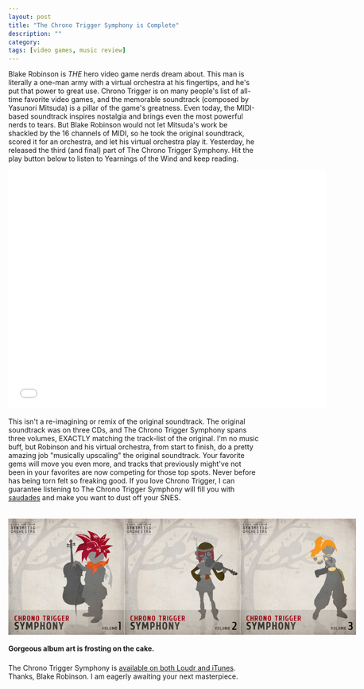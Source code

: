 ```yaml
---
layout: post
title: "The Chrono Trigger Symphony is Complete"
description: ""
category: 
tags: [video games, music review]
---
```


Blake Robinson is *THE* hero video game nerds dream about. This man is literally a one-man army with a virtual orchestra at his fingertips, and he's put that power to great use. Chrono Trigger is on many people's list of all-time favorite video games, and the memorable soundtrack (composed by Yasunori Mitsuda) is a pillar of the game's greatness. Even today, the MIDI-based soundtrack inspires nostalgia and brings even the most powerful nerds to tears. But Blake Robinson would not let Mitsuda's work be shackled by the 16 channels of MIDI, so he took the original soundtrack, scored it for an orchestra, and let his virtual orchestra play it. Yesterday, he released the third (and final) part of The Chrono Trigger Symphony. Hit the play button below to listen to Yearnings of the Wind and keep reading.

<div style="text-align: center">
<iframe width="640" height="480" src="//www.youtube-nocookie.com/embed/SUclDZHax0w?rel=0" frameborder="0"></iframe>
</div>

This isn't a re-imagining or remix of the original soundtrack. The original soundtrack was on three CDs, and The Chrono Trigger Symphony spans three volumes, EXACTLY matching the track-list of the original. I'm no music buff, but Robinson and his virtual orchestra, from start to finish, do a pretty amazing job "musically upscaling" the original soundtrack. Your favorite gems will move you even more, and tracks that previously might've not been in your favorites are now competing for those top spots. Never before has being torn felt so freaking good. If you love Chrono Trigger, I can guarantee listening to The Chrono Trigger Symphony will fill you with [saudades][2] and make you want to dust off your SNES.

<div>
	<img style="max-width: 700px; border: 0px; margin-top: 20px; margin-bottom: 0px;" src="/assets/images/posts/2014-01-30/ct.png"/>
	<p class="caption-text" style="line-height: 1.5em; margin-bottom: 20px;"><b>Gorgeous album art is frosting on the cake.</b></p>
</div>

The Chrono Trigger Symphony is [available on both Loudr and iTunes][1]. Thanks, Blake Robinson. I am eagerly awaiting your next masterpiece.

[1]: http://thechronosymphony.com/
[2]: https://en.wikipedia.org/wiki/Saudade